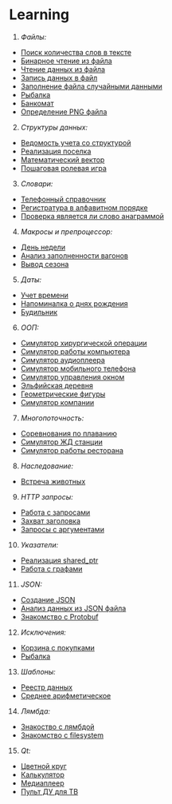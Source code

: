 # Learning

1. *Файлы:*
- [Поиск количества слов в тексте](https://github.com/XpeHo3eM/Learning_CPP/tree/main/22_1_task_WordFinder)
- [Бинарное чтение из файла](https://github.com/XpeHo3eM/Learning_CPP/tree/main/22_2_task_TextViewer)
- [Чтение данных из файла](https://github.com/XpeHo3eM/Learning_CPP/tree/main/22_3_task_TableReader)
- [Запись данных в файл](https://github.com/XpeHo3eM/Learning_CPP/tree/main/23_1_task_InputDatabase)
- [Заполнение файла случайными данными](https://github.com/XpeHo3eM/Learning_CPP/tree/main/23_2_task_DrawPicture)
- [Рыбалка](https://github.com/XpeHo3eM/Learning_CPP/tree/main/23_3_task_Fishing)
- [Банкомат](https://github.com/XpeHo3eM/Learning_CPP/tree/main/23_4_task_ATM)
- [Определение PNG файла](https://github.com/XpeHo3eM/Learning_CPP/tree/main/22_4_task_PNGDetector)

2. *Структуры данных:*
- [Ведомость учета со структурой](https://github.com/XpeHo3eM/Learning_CPP/tree/main/24_1_task_RecordSheet)
- [Реализация поселка](https://github.com/XpeHo3eM/Learning_CPP/tree/main/24_2_task_Village)
- [Математический вектор](https://github.com/XpeHo3eM/Learning_CPP/tree/main/24_3_task_MathVector)
- [Пошаговая ролевая игра](https://github.com/XpeHo3eM/Learning_CPP/tree/main/24_4_task_RoleplayGame)

3. *Словари:*
- [Телефонный справочник](https://github.com/XpeHo3eM/Learning_CPP/tree/main/22_5_task_Phonebook)
- [Регистратура в алфавитном порядке](https://github.com/XpeHo3eM/Learning_CPP/tree/main/22_2_task_Registry)
- [Проверка является ли слово анаграммой](https://github.com/XpeHo3eM/Learning_CPP/tree/main/22_3_task_Anagramm)

4. *Макросы и препроцессор:*
- [День недели](https://github.com/XpeHo3eM/Learning_CPP/tree/main/23_1_task_AdvancedDayOfWeek)
- [Анализ заполненности вагонов](https://github.com/XpeHo3eM/Learning_CPP/tree/main/23_2_task_WagonFillingAnalyze)
- [Вывод сезона](https://github.com/XpeHo3eM/Learning_CPP/tree/main/23_3_task_Season)

5. *Даты:*
- [Учет времени](https://github.com/XpeHo3eM/Learning_CPP/tree/main/24_1_task_TimeManage)
- [Напоминалка о днях рождения](https://github.com/XpeHo3eM/Learning_CPP/tree/main/24_2_task_BirthdayReminder)
- [Будильник](https://github.com/XpeHo3eM/Learning_CPP/tree/main/24_3_task_Timer)

6. *ООП:*
- [Симулятор хирургической операции](https://github.com/XpeHo3eM/Learning_CPP/tree/main/25_1_task_SurgerySimulator)
- [Симулятор работы компьютера](https://github.com/XpeHo3eM/Learning_CPP/tree/main/25_2_task_ComputerSimulator)
- [Симулятор аудиоплеера](https://github.com/XpeHo3eM/Learning_CPP/tree/main/26_1_task_AudioplayerSimulator)
- [Симулятор мобильного телефона](https://github.com/XpeHo3eM/Learning_CPP/tree/main/26_2_task_MobileSimulator)
- [Симулятор управления окном](https://github.com/XpeHo3eM/Learning_CPP/tree/main/26_3_task_WindowControl)
- [Эльфийская деревня](https://github.com/XpeHo3eM/Learning_CPP/tree/main/27_1_task_ElvenVillage)
- [Геометрические фигуры](https://github.com/XpeHo3eM/Learning_CPP/tree/main/27_2_task_GeometricFigure)
- [Симулятор компании](https://github.com/XpeHo3eM/Learning_CPP/tree/main/27_3_task_CompanySimulator)

7. *Многопоточность:*
- [Соревнования по плаванию](https://github.com/XpeHo3eM/Learning_CPP/tree/main/28_1_task_Swimming)
- [Симулятор ЖД станции](https://github.com/XpeHo3eM/Learning_CPP/tree/main/28_2_task_TrainStation)
- [Симулятор работы ресторана](https://github.com/XpeHo3eM/Learning_CPP/tree/main/28_3_task_Restaurant)

8. *Наследование:*
- [Встреча животных](https://github.com/XpeHo3eM/Learning_CPP/tree/main/29_1_task_PetsMeeting)

9. *HTTP запросы:*
- [Работа с запросами](https://github.com/XpeHo3eM/Learning_CPP/tree/main/30_1_task_UsersRequests)
- [Захват заголовка](https://github.com/XpeHo3eM/Learning_CPP/tree/main/30_2_task_HeaderCatch)
- [Запросы с аргументами](https://github.com/XpeHo3eM/Learning_CPP/tree/main/30_3_task_RequestsWithArguments)

10. *Указатели:*
- [Реализация shared_ptr](https://github.com/XpeHo3eM/Learning_CPP/tree/main/31_1_task_SharedPtrToy)
- [Работа с графами](https://github.com/XpeHo3eM/Learning_CPP/tree/main/31_2_task_IGraph)

11. *JSON:*
- [Создание JSON](https://github.com/XpeHo3eM/Learning_CPP/tree/main/32_1_task_CreateJSON)
- [Анализ данных из JSON файла](https://github.com/XpeHo3eM/Learning_CPP/tree/main/32_2_task_AnalyseJSON)
- [Знакомство с Protobuf](https://github.com/XpeHo3eM/Learning_CPP/tree/main/32_3_task_Protobuf)

12. *Исключения:*
- [Корзина с покупками](https://github.com/XpeHo3eM/Learning_CPP/tree/main/33_1_task_ShoppingBasket)
- [Рыбалка](https://github.com/XpeHo3eM/Learning_CPP/tree/main/33_2_task_FishCatching)

13. *Шаблоны:*
- [Реестр данных](https://github.com/XpeHo3eM/Learning_CPP/tree/main/33_3_task_ReestrOnTemplate)
- [Среднее арифметическое](https://github.com/XpeHo3eM/Learning_CPP/tree/main/33_4_task_AverageOnArray)

14. *Лямбда:*
- [Знакоство с лямбдой](https://github.com/XpeHo3eM/Learning_CPP/tree/main/35_2_task_Lambda)
- [Знакомство с filesystem](https://github.com/XpeHo3eM/Learning_CPP/tree/main/35_3_task_Filesystem)

15. *Qt:*
- [Цветной круг](https://github.com/XpeHo3eM/Learning_CPP/tree/main/36_1_task_Qt_Circle)
- [Калькулятор](https://github.com/XpeHo3eM/Learning_CPP/tree/main/37_1_task_Qt_Calculator)
- [Медиаплеер](https://github.com/XpeHo3eM/Learning_CPP/tree/main/37_2_task_Qt_QML_Mediaplayer)
- [Пульт ДУ для ТВ](https://github.com/XpeHo3eM/Learning_CPP/tree/main/37_3_task_Qt_RemoteController)
